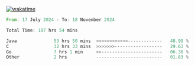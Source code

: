 [![wakatime](https://wakatime.com/badge/user/5970ac98-85fb-4bfd-a7d8-142e7d5bd274.svg)](https://wakatime.com/@5970ac98-85fb-4bfd-a7d8-142e7d5bd274)

<!--START_SECTION:waka-->

```rust
From: 17 July 2024 - To: 18 November 2024

Total Time: 107 hrs 54 mins

Java              53 hrs 50 mins  >>>>>>>>>>>>-------------   48.99 %
C                 32 hrs 33 mins  >>>>>>>------------------   29.63 %
Go                7 hrs 1 min     >>-----------------------   06.38 %
Other             2 hrs           -------------------------   01.83 %
```

<!--END_SECTION:waka-->
